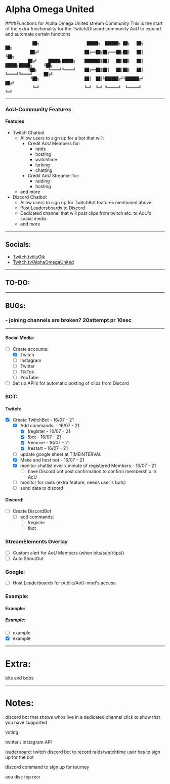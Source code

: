 <!-- Readme.md -->
<!-- Author: ItsOiK -->
<!-- Date: 10/07 - 2021 -->

# Alpha Omega United
####Functions for Alpha Omega United stream Community
This is the start of the extra functionality for the Twitch/Discord
community AoU to expand and automate certain functions


```
            ██╗                     █████╗  ██████╗ ██╗   ██╗                    ██╗
           ██╔╝                    ██╔══██╗██╔═══██╗██║   ██║                    ╚██╗
          ██╔╝     █████╗█████╗    ███████║██║   ██║██║   ██║    █████╗█████╗     ╚██╗
          ╚██╗     ╚════╝╚════╝    ██╔══██║██║   ██║██║   ██║    ╚════╝╚════╝     ██╔╝
           ╚██╗                    ██║  ██║╚██████╔╝╚██████╔╝                    ██╔╝
            ╚═╝                    ╚═╝  ╚═╝ ╚═════╝  ╚═════╝                     ╚═╝
```



---
### AoU-Community Features
#### Features
-   Twitch Chatbot
    -   Allow users to sign up for a bot that will:
		- Credit AoU Members for:
    		- raids
    		- hosting
    		- watchtime
    		- lurking
    		- chatting
		- Credit AoU Streamer for:
    		- raiding
    		- hosting
    - and more
-   Discord Chatbot
    -   Allow users to sign up for TwitchBot features mentioned above
    -   Post Leadersboards to Discord
    -   Dedicated channel that will post clips from twitch etc. to AoU's social media
    -   and more

---
## Socials:
-   [Twitch.tv/itsOik](https://www.twitch.tv/itsoik)
-   [Twitch.tv/AlphaOmegaUnited](https://www.twitch.tv/alphaomegaunited)
---

## TO-DO:
---

## BUGs:
### - joining channels are broken? 20attempt pr 10sec
---

#### Social Media:
- [ ] Create accounts:
  - [x] Twitch
  - [ ] Instagram
  - [ ] Twitter
  - [ ] TikTok
  - [ ] YouTube
- [ ] Set up API's for automatic posting of clips from Discord

### BOT:
#### Twitch:
- [x] Create TwitchBot  - 16/07 - 21
  - [x] Add commands:   - 16/07 - 21
    - [x] !register   - 16/07 - 21
    - [x] !bot <username>   - 16/07 - 21
    - [x] !remove  - 16/07 - 21
    - [x] !restart   - 16/07 - 21
  - [ ] update google sheet at TIMEINTERVAL
  - [x] Make and host bot  - 16/07 - 21
  - [x] monitor chatlist ever x minute of registered Members  - 16/07 - 21
    - [ ] have Discord bot post confirmation to confirm membership in AoU
  - [ ] monitor for raids (extra feature, needs user's bots)
  - [ ] send data to discord
#### Discord:
- [ ] Create DiscordBot
  - [ ] add commands:
    - [ ] !register
    - [ ] !bot <username>
### StreamElements Overlay
- [ ] Custom alert for AoU Members (when bits/sub(/tips))
- [ ] Auto ShoutOut
### Google:
- [ ] Host Leaderboards for public/AoU-mod's access
### Example:
#### Example:
##### Example:
- [ ] example
- [x] example
---
# Extra:
bits and bobs

---
# Notes:


discord bot that shows whos live in a dedicated channel
click to show that you have supported

voting

twitter / instagram API

leaderboard:
twitch discord bot to record raids/watchtime
user has to sign up for the bot

discord command to sign up for tourney

aou disc top recr